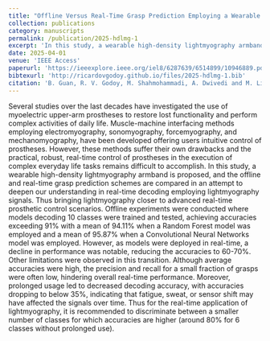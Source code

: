 ```yaml
---
title: "Offline Versus Real-Time Grasp Prediction Employing a Wearable High-Density Lightmyography Armband: On the Control of Prosthetic Hands"
collection: publications
category: manuscripts
permalink: /publication/2025-hdlmg-1
excerpt: 'In this study, a wearable high-density lightmyography armband is proposed, and the offline and real-time grasp prediction schemes are compared in an attempt to deepen our understanding in real-time decoding employing lightmyography signals.'
date: 2025-04-01
venue: 'IEEE Access'
paperurl: 'https://ieeexplore.ieee.org/iel8/6287639/6514899/10946889.pdf'
bibtexurl: 'http://ricardovgodoy.github.io/files/2025-hdlmg-1.bib'
citation: 'B. Guan, R. V. Godoy, M. Shahmohammadi, A. Dwivedi and M. Liarokapis, "Offline Versus Real-Time Grasp Prediction Employing a Wearable High-Density Lightmyography Armband: On the Control of Prosthetic Hands," in IEEE Access, vol. 13, pp. 60672-60683, 2025, doi: 10.1109/ACCESS.2025.3556920.'
---
```


Several studies over the last decades have investigated the use of myoelectric upper-arm prostheses to restore lost functionality and perform complex activities of daily life. Muscle-machine interfacing methods employing electromyography, sonomyography, forcemyography, and mechanomyography, have been developed offering users intuitive control of prostheses. However, these methods suffer their own drawbacks and the practical, robust, real-time control of prostheses in the execution of complex everyday life tasks remains difficult to accomplish. In this study, a wearable high-density lightmyography armband is proposed, and the offline and real-time grasp prediction schemes are compared in an attempt to deepen our understanding in real-time decoding employing lightmyography signals. Thus bringing lightmyography closer to advanced real-time prosthetic control scenarios. Offline experiments were conducted where models decoding 10 classes were trained and tested, achieving accuracies exceeding 91% with a mean of 94.11% when a Random Forest model was employed and a mean of 95.87% when a Convolutional Neural Networks model was employed. However, as models were deployed in real-time, a decline in performance was notable, reducing the accuracies to 60-70%. Other limitations were observed in this transition. Although average accuracies were high, the precision and recall for a small fraction of grasps were often low, hindering overall real-time performance. Moreover, prolonged usage led to decreased decoding accuracy, with accuracies dropping to below 35%, indicating that fatigue, sweat, or sensor shift may have affected the signals over time. Thus for the real-time application of lightmyography, it is recommended to discriminate between a smaller number of classes for which accuracies are higher (around 80% for 6 classes without prolonged use).

